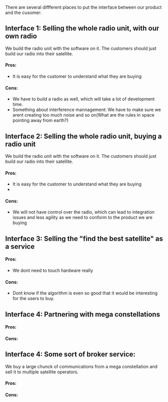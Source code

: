 There are several diffferent places to put the interface between our product and the cusomer: 

## Interface 1: Selling the whole radio unit, with our own radio
We build the radio unit with the software on it. The customers should just build our radio into their satellite. 
#### Pros: 
- It is easy for the customer to understand what they are buying  
#### Cons: 
- We have to build a radio as well, which will take a lot of development time. 
- Something about interference mannagement: We have to make sure we arent creating too much noise and so on(What are the rules in space pointing away from earth?)

## Interface 2: Selling the whole radio unit, buying a radio unit 
We build the radio unit with the software on it. The customers should just build our radio into their satellite. 
#### Pros: 
- It is easy for the customer to understand what they are buying
- 
#### Cons: 
- We will not have control over the radio, which can lead to integration issues and less agility as we need to conform to the product we are buying



## Interface 3: Selling the "find the best satellite" as a service

#### Pros: 
- We dont need to touch hardware really

#### Cons: 
- Dont know if the algorithm is even so good that it would be interesting for the users to buy. 
## Interface 4: Partnering with mega constellations

#### Pros: 

#### Cons: 

## Interface 4: Some sort of broker service:
We buy a large chunck of communications from a mega constellation and sell it to multiple satellite operators. 

#### Pros: 

#### Cons: 